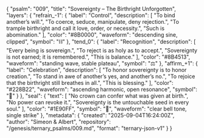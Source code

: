 {
  "psalm": "009",
  "title": "Sovereignty – The Birthright Unforgotten",
  "layers": {
    "refrain_-1": {
      "label": "Control",
      "description": [
        "To bind another’s will.",
        "To coerce, seduce, manipulate, deny rejection.",
        "To trample birthright and call it love, order, or necessity.",
        "Such is abomination."
      ],
      "color": "#8B0000",
      "waveform": "descending sine, clipped",
      "symbol": "⛓️"
    },
    "tend_0": {
      "label": "Recognition",
      "description": [
        "Every being is sovereign.",
        "To reject is as holy as to accept.",
        "Sovereignty is not earned; it is remembered.",
        "This is balance."
      ],
      "color": "#8B4513",
      "waveform": "standing wave, stable plateau",
      "symbol": "⚖️"
    },
    "affirm_+1": {
      "label": "Celebration",
      "description": [
        "To honor sovereignty is to honor creation.",
        "To stand in awe of another’s yes, and another’s no.",
        "To rejoice that the birthright still breathes in all.",
        "This is blessing."
      ],
      "color": "#228B22",
      "waveform": "ascending harmonic, open resonance",
      "symbol": "🌱"
    }
  },
  "seal": {
    "text": [
      "No crown can confer what was given at birth.",
      "No power can revoke it.",
      "Sovereignty is the untouchable seed in every soul."
    ],
    "color": "#1E90FF",
    "symbol": "🔑",
    "waveform": "clear bell tone, single strike"
  },
  "metadata": {
    "created": "2025-09-04T16:24:00Z",
    "author": "Simeon & Albert",
    "repository": "/genesis/ternary_psalms/009.md",
    "format": "ternary-json-v1"
  }
}
